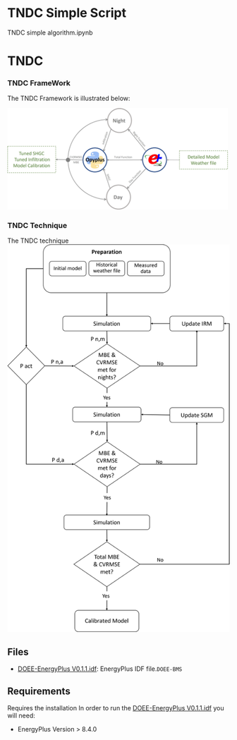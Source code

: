 # TNDC Simple Script
TNDC simple algorithm.ipynb
# TNDC

### TNDC FrameWork

The TNDC Framework is illustrated below:

<img src="https://github.com/TNDC-Calibration/main/blob/main/assets/Picture3.jpg" alt="TNDC Framewoek" width="500"/>

### TNDC Technique
The TNDC technique 
![](https://github.com/TNDC-Calibration/main/blob/main/TNDC-Technique.png)

## Files
- [DOEE-EnergyPlus V0.1.1.idf](/DOEE-EnergyPlus%20V0.1.1.idf): EnergyPlus IDF file.```DOEE-BMS```

## Requirements
Requires the installation
In order to run the [DOEE-EnergyPlus V0.1.1.idf](/DOEE-EnergyPlus%20V0.1.1.idf) you will need:
- EnergyPlus Version > 8.4.0
